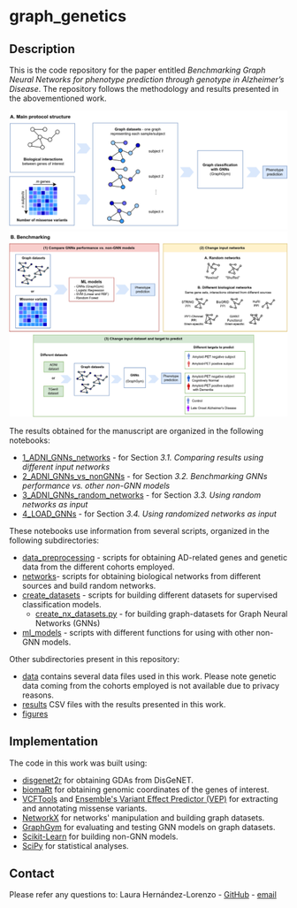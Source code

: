 # graph_genetics
<div id="top"></div>

## Description

This is the code repository for the paper entitled *Benchmarking Graph Neural Networks for phenotype prediction through genotype in Alzheimer’s Disease*. The repository follows the methodology and results presented in the abovementioned work. 

![Image](figures/figure1a.png)
![Image](figures/figure1b.png)

The results obtained for the manuscript are organized in the following notebooks:

* [1_ADNI_GNNs_networks](1_ADNI_GNNs_networks.ipynb) - for Section *3.1. Comparing results using different input networks*
* [2_ADNI_GNNs_vs_nonGNNs](2_ADNI_GNNs_vs_nonGNNs.ipynb)  - for Section *3.2. Benchmarking GNNs performance vs. other non-GNN models*
* [3_ADNI_GNNs_random_networks](3_ADNI_GNNs_random_networks.ipynb)  - for Section *3.3. Using random networks as input*
* [4_LOAD_GNNs](4_LOAD_GNNs.ipynb)  - for Section *3.4. Using randomized networks as input*


These notebooks use information from several scripts, organized in the following subdirectories:

* [data_preprocessing](data_preprocessing) - scripts for obtaining AD-related genes and genetic data from the different cohorts employed.
* [networks](networks)- scripts for obtaining biological networks from different sources and build random networks.
* [create_datasets](create_datasets) - scripts for building different datasets for supervised classification models.
  * [create_nx_datasets.py](create_datasets/create_nx_datasets.py) - for building graph-datasets for Graph Neural Networks (GNNs)
* [ml_models](ml_models) - scripts with different functions for using with other non-GNN models.

Other subdirectories present in this repository:

* [data](data) contains several data files used in this work. Please note genetic data coming from the cohorts employed is not available due to privacy reasons.
* [results](results) CSV files with the results presented in this work.
* [figures](figures)

## Implementation

The code in this work was built using:

* [disgenet2r](https://www.disgenet.org/disgenet2r) for obtaining GDAs from DisGeNET.
* [biomaRt](https://bioconductor.org/packages/release/bioc/html/biomaRt.html) for obtaining genomic coordinates of the genes of interest.
* [VCFTools](http://vcftools.sourceforge.net/) and [Ensemble's Variant Effect Predictor (VEP)](https://www.ensembl.org/info/docs/tools/vep/index.html) for extracting and annotating missense variants.
* [NetworkX](https://networkx.org/) for networks' manipulation and building graph datasets.
* [GraphGym](https://github.com/snap-stanford/GraphGym) for evaluating and testing GNN models on graph datasets.
* [Scikit-Learn](https://scikit-learn.org/stable/) for building non-GNN models.
* [SciPy](https://scipy.org/) for statistical analyses.

## Contact
Please refer any questions to:
Laura Hernández-Lorenzo - [GitHub](https://github.com/laurahdezlorenzo) - [email](laurahl@ucm.es)
